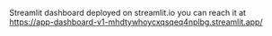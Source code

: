 Streamlit dashboard deployed on streamlit.io
you can reach it at https://app-dashboard-v1-mhdtywhoycxqsqeq4nplbg.streamlit.app/
